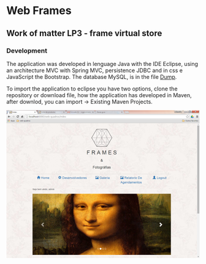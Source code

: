 # Web Frames

## Work of matter LP3 - frame virtual store

### Development

The application was developed in lenguage Java with the IDE Eclipse, using an architecture MVC with Spring MVC, persistence JDBC and in css e JavaScript the Bootstrap. The database MySQL, is in the file [Dump](https://github.com/RogerioHorauti/web-quadros/blob/master/Dump20170216.sql).

To import the application to eclipse you have two options, clone the repository or download file, how the application has developed in Maven, after downlod, you can import -> Existing Maven Projects.

![web quadros](https://github.com/RogerioHorauti/web-quadros/blob/master/img/wq-index.png)
